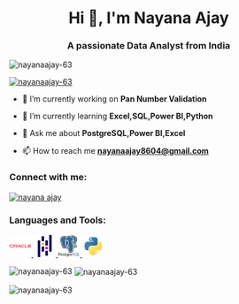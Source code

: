 <h1 align="center">Hi 👋, I'm Nayana Ajay</h1>
<h3 align="center">A passionate Data Analyst from India</h3>

<p align="left"> <img src="https://komarev.com/ghpvc/?username=nayanaajay-63&label=Profile%20views&color=0e75b6&style=flat" alt="nayanaajay-63" /> </p>

<p align="left"> <a href="https://github.com/ryo-ma/github-profile-trophy"><img src="https://github-profile-trophy.vercel.app/?username=nayanaajay-63" alt="nayanaajay-63" /></a> </p>

- 🔭 I’m currently working on **Pan Number Validation**

- 🌱 I’m currently learning **Excel,SQL,Power BI,Python**

- 💬 Ask me about **PostgreSQL,Power BI,Excel**

- 📫 How to reach me **nayanaajay8604@gmail.com**

<h3 align="left">Connect with me:</h3>
<p align="left">
<a href="www.linkedin.com/in/nayana-ajay-144b93256" target="blank"><img align="center" src="https://raw.githubusercontent.com/rahuldkjain/github-profile-readme-generator/master/src/images/icons/Social/linked-in-alt.svg" alt="nayana ajay" height="30" width="40" /></a>
</p>

<h3 align="left">Languages and Tools:</h3>
<p align="left"> <a href="https://www.oracle.com/" target="_blank" rel="noreferrer"> <img src="https://raw.githubusercontent.com/devicons/devicon/master/icons/oracle/oracle-original.svg" alt="oracle" width="40" height="40"/> </a> <a href="https://pandas.pydata.org/" target="_blank" rel="noreferrer"> <img src="https://raw.githubusercontent.com/devicons/devicon/2ae2a900d2f041da66e950e4d48052658d850630/icons/pandas/pandas-original.svg" alt="pandas" width="40" height="40"/> </a> <a href="https://www.postgresql.org" target="_blank" rel="noreferrer"> <img src="https://raw.githubusercontent.com/devicons/devicon/master/icons/postgresql/postgresql-original-wordmark.svg" alt="postgresql" width="40" height="40"/> </a> <a href="https://www.python.org" target="_blank" rel="noreferrer"> <img src="https://raw.githubusercontent.com/devicons/devicon/master/icons/python/python-original.svg" alt="python" width="40" height="40"/> </a> </p>

<p><img align="left" src="https://github-readme-stats.vercel.app/api/top-langs?username=nayanaajay-63&show_icons=true&locale=en&layout=compact" alt="nayanaajay-63" /></p>

<p>&nbsp;<img align="center" src="https://github-readme-stats.vercel.app/api?username=nayanaajay-63&show_icons=true&locale=en" alt="nayanaajay-63" /></p>

<p><img align="center" src="https://github-readme-streak-stats.herokuapp.com/?user=nayanaajay-63&" alt="nayanaajay-63" /></p>
